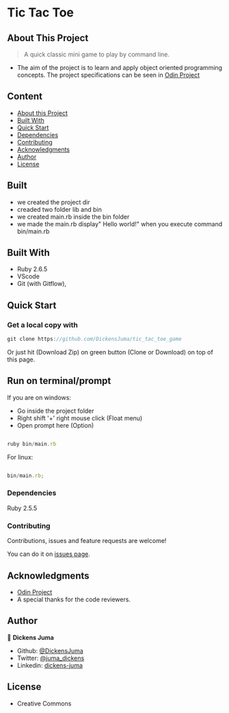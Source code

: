 # Tic Tac Toe

## About This Project

 > A quick classic mini game to play by command line.

- The aim of the project is to learn and apply object oriented programming concepts.
The project specifications can be seen in [Odin Project](https://www.theodinproject.com/courses/ruby-programming/lessons/oop)

## Content

- [About this Project](#about-this-project)
- [Built With](#built-with)
- [Quick Start](#quick-start)
- [Dependencies](#dependencies)
- [Contributing](#contributing)
- [Acknowledgments](#acknowledgments)
- [Author](#author)
- [License](#license)

## Built
- we created the project dir
- creaded two folder lib and bin
- we created main.rb inside the bin folder
- we made the main.rb display" Hello world!" when you execute command bin/main.rb

## Built With

- Ruby 2.6.5
- VScode
- Git (with Gitflow),

## Quick Start

### Get a local copy with

```js
git clone https://github.com/DickensJuma/tic_tac_toe_game

```

Or just hit (Download Zip) on green button (Clone or Download) on top of this page.

## Run on terminal/prompt

If you are on windows:

- Go inside the project folder
- Right shift '+' right mouse click (Float menu)
- Open prompt here (Option)

```js

ruby bin/main.rb

```

For linux:

```js

bin/main.rb;

```

### Dependencies

Ruby 2.5.5

### Contributing

Contributions, issues and feature requests are welcome!

You can do it on [issues page](https://github.com/DickensJuma/tic_tac_toe_game/issues).

## Acknowledgments

- [Odin Project](https://www.theodinproject.com/courses/ruby-programming/lessons/oop)
- A special thanks for the code reviewers.

## Author

👤 **Dickens Juma**

- Github: [@DickensJuma](https://github.com/DickensJuma)
- Twitter: [@juma_dickens](https://twitter.com/juma_dickens)
- Linkedin: [dickens-juma](https://linkedin.com/in/dickens-juma)

## License

- Creative Commons

